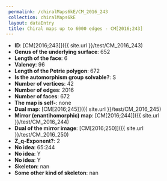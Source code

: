 ```yaml
--- 
 permalink: /chiralMaps6kE/CM_2016_243 
 collection: chiralMaps6kE
 layout: dataEntry
 title: Chiral maps up to 6000 edges - CM[2016;243]
---
```


- **ID**: [CM[2016;243]]({{ site.url }}/test/CM_2016_243)
- **Genus of the underlying surface**: 652
- **Length of the face**: 6
- **Valency**: 96
- **Length of the Petrie polygon**: 672
- **Is the automorphism group solvable?**: S
- **Number of vertices**: 42
- **Number of edges**: 2016
- **Number of faces**: 672
- **The map is self-**: none
- **Dual map**: [CM[2016;245]]({{ site.url }}/test/CM_2016_245)
- **Mirror (enantihomorphic) map**: [CM[2016;244]]({{ site.url }}/test/CM_2016_244)
- **Dual of the mirror image**: [CM[2016;250]]({{ site.url }}/test/CM_2016_250)
- **Z_q-Exponent?**: 2
- **No idea**:  65:244
- **No idea**: Y
- **No idea**: Y
- **Skeleton**: nan
- **Some other kind of skeleton**: nan

